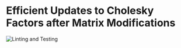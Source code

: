# Efficient Updates to Cholesky Factors after Matrix Modifications

![Linting and Testing](https://github.com/marvinpfoertner/cholupdates/workflows/Linting%20and%20Testing/badge.svg?branch=master)
